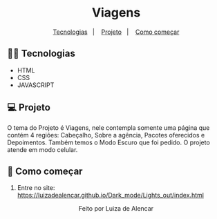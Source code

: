 <h1 align="center">
 Viagens
</h1>

<p align="center">
  <a href="#-tecnologias">Tecnologias</a>&nbsp;&nbsp;&nbsp;|&nbsp;&nbsp;&nbsp;
  <a href="#-projeto">Projeto</a>&nbsp;&nbsp;&nbsp;|&nbsp;&nbsp;&nbsp;
  <a href="#-Como começar">Como começar</a>
</p>

## 👨‍💻 Tecnologias

- HTML
- CSS
- JAVASCRIPT

## 💻 Projeto

O tema do Projeto é Viagens, nele contempla somente uma página que contém 4 regiões: Cabeçalho, Sobre a agência, Pacotes oferecidos e Depoimentos. Também temos o Modo Escuro que foi pedido. O projeto atende em modo celular.

## 🏁 Como começar

1. Entre no site: https://luizadealencar.github.io/Dark_mode/Lights_out/index.html

<span align="center">

Feito por Luiza de Alencar
</span>
